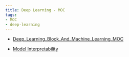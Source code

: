 ```yaml
---
title: Deep Learning - MOC
tags:
- MOC
- deep-learning
---
```


* [Deep_Learning_Block_And_Machine_Learning_MOC](Deep%20Learning%20And%20Machine%20Learning/Deep_Learning_Block_and_Machine_Learning_Block/Deep_Learning_Block_And_Machine_Learning_MOC.md)

* [Model Interpretability](Deep%20Learning%20And%20Machine%20Learning/Model_interpretability/Model_Interpretability_MOC.md)

